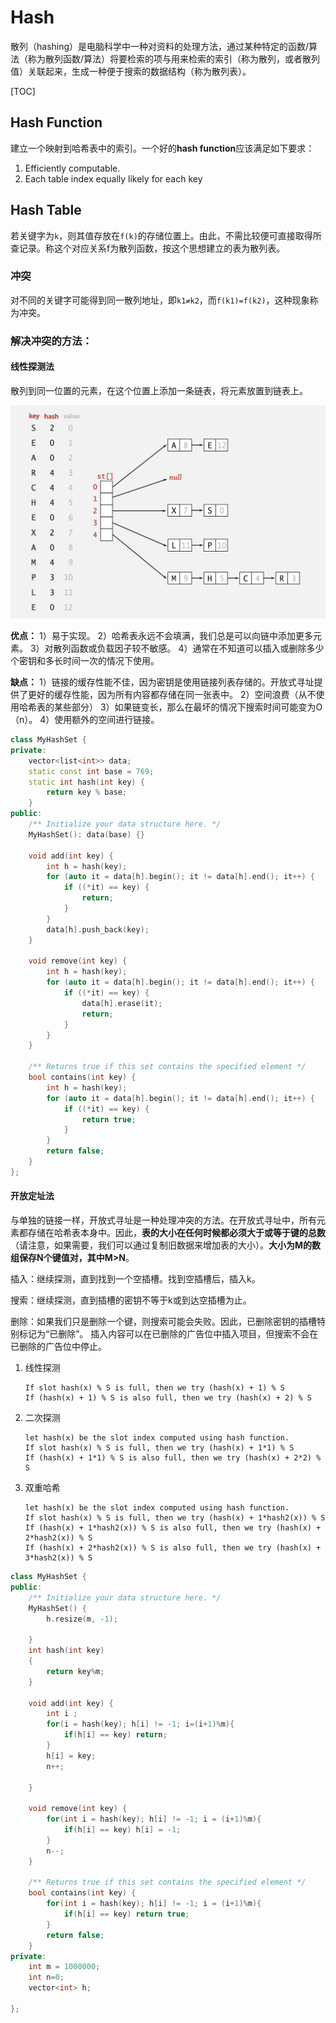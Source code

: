 # Hash

散列（hashing）是电脑科学中一种对资料的处理方法，通过某种特定的函数/算法（称为散列函数/算法）将要检索的项与用来检索的索引（称为散列，或者散列值）关联起来，生成一种便于搜索的数据结构（称为散列表）。

[TOC]

## Hash Function

建立一个映射到哈希表中的索引。一个好的**hash function**应该满足如下要求：

1. Efficiently computable. 
2. Each table index equally likely for each key

## Hash Table

若关键字为`k`，则其值存放在`f(k)`的存储位置上。由此，不需比较便可直接取得所查记录。称这个对应关系f为散列函数，按这个思想建立的表为散列表。

### 冲突

对不同的关键字可能得到同一散列地址，即`k1≠k2`，而`f(k1)=f(k2)`，这种现象称为冲突。

### 解决冲突的方法：

#### 线性探测法

散列到同一位置的元素，在这个位置上添加一条链表，将元素放置到链表上。


   ![hash-list](hash-list.png)

   **优点：** 
   1）易于实现。 
   2）哈希表永远不会填满，我们总是可以向链中添加更多元素。 
   3）对散列函数或负载因子较不敏感。 
   4）通常在不知道可以插入或删除多少个密钥和多长时间一次的情况下使用。 

   **缺点：** 
   1）链接的缓存性能不佳，因为密钥是使用链接列表存储的。开放式寻址提供了更好的缓存性能，因为所有内容都存储在同一张表中。 
   2）空间浪费（从不使用哈希表的某些部分） 
   3）如果链变长，那么在最坏的情况下搜索时间可能变为O（n）。 
   4）使用额外的空间进行链接。 

```  c++
class MyHashSet {
private:
    vector<list<int>> data;
    static const int base = 769;
    static int hash(int key) {
        return key % base;
    }
public:
    /** Initialize your data structure here. */
    MyHashSet(): data(base) {}
    
    void add(int key) {
        int h = hash(key);
        for (auto it = data[h].begin(); it != data[h].end(); it++) {
            if ((*it) == key) {
                return;
            }
        }
        data[h].push_back(key);
    }
    
    void remove(int key) {
        int h = hash(key);
        for (auto it = data[h].begin(); it != data[h].end(); it++) {
            if ((*it) == key) {
                data[h].erase(it);
                return;
            }
        }
    }
    
    /** Returns true if this set contains the specified element */
    bool contains(int key) {
        int h = hash(key);
        for (auto it = data[h].begin(); it != data[h].end(); it++) {
            if ((*it) == key) {
                return true;
            }
        }
        return false;
    }
};
```



#### 开放定址法

与单独的链接一样，开放式寻址是一种处理冲突的方法。在开放式寻址中，所有元素都存储在哈希表本身中。因此，**表的大小在任何时候都必须大于或等于键的总数**（请注意，如果需要，我们可以通过复制旧数据来增加表的大小）。**大小为M的数组保存N个键值对，其中M>N**。

插入：继续探测，直到找到一个空插槽。找到空插槽后，插入k。 

搜索：继续探测，直到插槽的密钥不等于k或到达空插槽为止。 

删除：如果我们只是删除一个键，则搜索可能会失败。因此，已删除密钥的插槽特别标记为“已删除”。 插入内容可以在已删除的广告位中插入项目，但搜索不会在已删除的广告位中停止。 

1. 线性探测

   ```
   If slot hash(x) % S is full, then we try (hash(x) + 1) % S
   If (hash(x) + 1) % S is also full, then we try (hash(x) + 2) % S
   ```

2. 二次探测

   ```
   let hash(x) be the slot index computed using hash function.  
   If slot hash(x) % S is full, then we try (hash(x) + 1*1) % S
   If (hash(x) + 1*1) % S is also full, then we try (hash(x) + 2*2) % S
   ```

3. 双重哈希

   ```
   let hash(x) be the slot index computed using hash function.  
   If slot hash(x) % S is full, then we try (hash(x) + 1*hash2(x)) % S
   If (hash(x) + 1*hash2(x)) % S is also full, then we try (hash(x) + 2*hash2(x)) % S
   If (hash(x) + 2*hash2(x)) % S is also full, then we try (hash(x) + 3*hash2(x)) % S
   ```

``` c++
class MyHashSet {
public:
    /** Initialize your data structure here. */
    MyHashSet() {
        h.resize(m, -1);
        
    }
    int hash(int key)
    {
        return key%m;
    }
    
    void add(int key) {
        int i ;
        for(i = hash(key); h[i] != -1; i=(i+1)%m){
            if(h[i] == key) return;
        }
        h[i] = key;
        n++;
        
    }
    
    void remove(int key) {
        for(int i = hash(key); h[i] != -1; i = (i+1)%m){
            if(h[i] == key) h[i] = -1;
        }
        n--;
    }
    
    /** Returns true if this set contains the specified element */
    bool contains(int key) {
        for(int i = hash(key); h[i] != -1; i = (i+1)%m){
            if(h[i] == key) return true;
        }
        return false;
    }
private:
    int m = 1000000;
    int n=0;
    vector<int> h;

};
```


